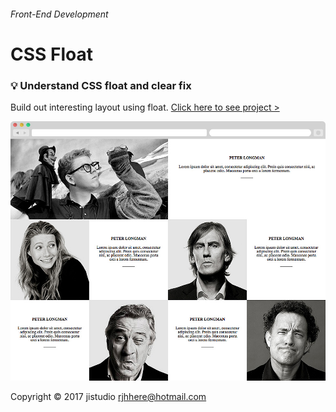 ###### Front-End Development

# CSS Float

### :bulb: Understand CSS float and clear fix 

Build out interesting layout using float. [Click here to see project >](https://jistudio.github.io/My_CSS_STUDY/15_float/index.html)

[<img src="/ASSETS/float.jpg" alt="float">](https://jistudio.github.io/My_CSS_STUDY/15_float/index.html)


Copyright © 2017 jistudio <rjhhere@hotmail.com> 
